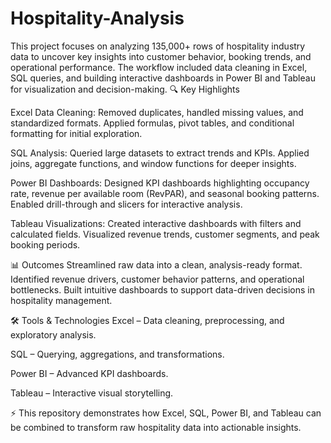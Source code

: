 # Hospitality-Analysis
This project focuses on analyzing 135,000+ rows of hospitality industry data to uncover key insights into customer behavior, booking trends, and operational performance. The workflow included data cleaning in Excel, SQL queries, and building interactive dashboards in Power BI and Tableau for visualization and decision-making.
🔍 Key Highlights

Excel Data Cleaning:
Removed duplicates, handled missing values, and standardized formats.
Applied formulas, pivot tables, and conditional formatting for initial exploration.

SQL Analysis:
Queried large datasets to extract trends and KPIs.
Applied joins, aggregate functions, and window functions for deeper insights.

Power BI Dashboards:
Designed KPI dashboards highlighting occupancy rate, revenue per available room (RevPAR), and seasonal booking patterns.
Enabled drill-through and slicers for interactive analysis.

Tableau Visualizations:
Created interactive dashboards with filters and calculated fields.
Visualized revenue trends, customer segments, and peak booking periods.

📊 Outcomes
Streamlined raw data into a clean, analysis-ready format.
Identified revenue drivers, customer behavior patterns, and operational bottlenecks.
Built intuitive dashboards to support data-driven decisions in hospitality management.

🛠️ Tools & Technologies
Excel – Data cleaning, preprocessing, and exploratory analysis.

SQL – Querying, aggregations, and transformations.

Power BI – Advanced KPI dashboards.

Tableau – Interactive visual storytelling.

⚡ This repository demonstrates how Excel, SQL, Power BI, and Tableau can be combined to transform raw hospitality data into actionable insights.
